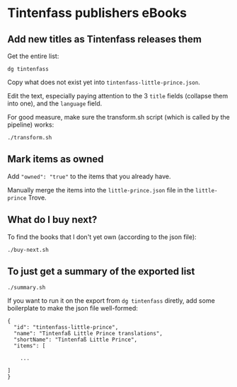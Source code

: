 # Tintenfass publishers eBooks

## Add new titles as Tintenfass releases them

Get the entire list:
```
dg tintenfass
```

Copy what does not exist yet into `tintenfass-little-prince.json`.

Edit the text, especially paying attention to the 3 `title` fields (collapse them into one),
and the `language` field.

For good measure, make sure the transform.sh script (which is called by the pipeline) works:
```
./transform.sh
```

## Mark items as owned

Add `"owned": "true"` to the items that you already have.

Manually merge the items into the `little-prince.json` file in the `little-prince` Trove.

## What do I buy next?

To find the books that I don't yet own (according to the json file):
```
./buy-next.sh
```

## To just get a summary of the exported list
```
./summary.sh
```

If you want to run it on the export from `dg tintenfass` diretly, add some boilerplate to make the json file well-formed:
```
{
  "id": "tintenfass-little-prince",
  "name": "Tintenfaß Little Prince translations",
  "shortName": "Tintenfaß Little Prince",
  "items": [
    
    ...

]
}

```
